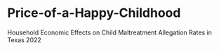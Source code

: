 # Price-of-a-Happy-Childhood
Household Economic Effects on Child Maltreatment Allegation Rates in Texas 2022